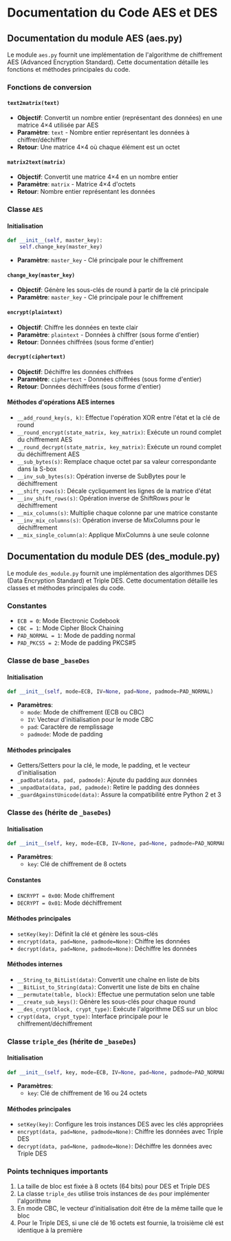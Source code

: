 # Documentation du Code AES et DES

## Documentation du module AES (aes.py)

Le module `aes.py` fournit une implémentation de l'algorithme de chiffrement AES (Advanced Encryption Standard). Cette documentation détaille les fonctions et méthodes principales du code.

### Fonctions de conversion

#### `text2matrix(text)`
- **Objectif**: Convertit un nombre entier (représentant des données) en une matrice 4×4 utilisée par AES
- **Paramètre**: `text` - Nombre entier représentant les données à chiffrer/déchiffrer
- **Retour**: Une matrice 4×4 où chaque élément est un octet

#### `matrix2text(matrix)`
- **Objectif**: Convertit une matrice 4×4 en un nombre entier
- **Paramètre**: `matrix` - Matrice 4×4 d'octets
- **Retour**: Nombre entier représentant les données

### Classe `AES`

#### Initialisation
```python
def __init__(self, master_key):
    self.change_key(master_key)
```
- **Paramètre**: `master_key` - Clé principale pour le chiffrement

#### `change_key(master_key)`
- **Objectif**: Génère les sous-clés de round à partir de la clé principale
- **Paramètre**: `master_key` - Clé principale pour le chiffrement

#### `encrypt(plaintext)`
- **Objectif**: Chiffre les données en texte clair
- **Paramètre**: `plaintext` - Données à chiffrer (sous forme d'entier)
- **Retour**: Données chiffrées (sous forme d'entier)

#### `decrypt(ciphertext)`
- **Objectif**: Déchiffre les données chiffrées
- **Paramètre**: `ciphertext` - Données chiffrées (sous forme d'entier)
- **Retour**: Données déchiffrées (sous forme d'entier)

#### Méthodes d'opérations AES internes
- `__add_round_key(s, k)`: Effectue l'opération XOR entre l'état et la clé de round
- `__round_encrypt(state_matrix, key_matrix)`: Exécute un round complet du chiffrement AES
- `__round_decrypt(state_matrix, key_matrix)`: Exécute un round complet du déchiffrement AES
- `__sub_bytes(s)`: Remplace chaque octet par sa valeur correspondante dans la S-box
- `__inv_sub_bytes(s)`: Opération inverse de SubBytes pour le déchiffrement
- `__shift_rows(s)`: Décale cycliquement les lignes de la matrice d'état
- `__inv_shift_rows(s)`: Opération inverse de ShiftRows pour le déchiffrement
- `__mix_columns(s)`: Multiplie chaque colonne par une matrice constante
- `__inv_mix_columns(s)`: Opération inverse de MixColumns pour le déchiffrement
- `__mix_single_column(a)`: Applique MixColumns à une seule colonne

## Documentation du module DES (des_module.py)

Le module `des_module.py` fournit une implémentation des algorithmes DES (Data Encryption Standard) et Triple DES. Cette documentation détaille les classes et méthodes principales du code.

### Constantes
- `ECB = 0`: Mode Electronic Codebook
- `CBC = 1`: Mode Cipher Block Chaining
- `PAD_NORMAL = 1`: Mode de padding normal
- `PAD_PKCS5 = 2`: Mode de padding PKCS#5

### Classe de base `_baseDes`

#### Initialisation
```python
def __init__(self, mode=ECB, IV=None, pad=None, padmode=PAD_NORMAL)
```
- **Paramètres**:
  - `mode`: Mode de chiffrement (ECB ou CBC)
  - `IV`: Vecteur d'initialisation pour le mode CBC
  - `pad`: Caractère de remplissage
  - `padmode`: Mode de padding

#### Méthodes principales
- Getters/Setters pour la clé, le mode, le padding, et le vecteur d'initialisation
- `_padData(data, pad, padmode)`: Ajoute du padding aux données
- `_unpadData(data, pad, padmode)`: Retire le padding des données
- `_guardAgainstUnicode(data)`: Assure la compatibilité entre Python 2 et 3

### Classe `des` (hérite de `_baseDes`)

#### Initialisation
```python
def __init__(self, key, mode=ECB, IV=None, pad=None, padmode=PAD_NORMAL)
```
- **Paramètres**:
  - `key`: Clé de chiffrement de 8 octets

#### Constantes
- `ENCRYPT = 0x00`: Mode chiffrement
- `DECRYPT = 0x01`: Mode déchiffrement

#### Méthodes principales
- `setKey(key)`: Définit la clé et génère les sous-clés
- `encrypt(data, pad=None, padmode=None)`: Chiffre les données
- `decrypt(data, pad=None, padmode=None)`: Déchiffre les données

#### Méthodes internes
- `__String_to_BitList(data)`: Convertit une chaîne en liste de bits
- `__BitList_to_String(data)`: Convertit une liste de bits en chaîne
- `__permutate(table, block)`: Effectue une permutation selon une table
- `__create_sub_keys()`: Génère les sous-clés pour chaque round
- `__des_crypt(block, crypt_type)`: Exécute l'algorithme DES sur un bloc
- `crypt(data, crypt_type)`: Interface principale pour le chiffrement/déchiffrement

### Classe `triple_des` (hérite de `_baseDes`)

#### Initialisation
```python
def __init__(self, key, mode=ECB, IV=None, pad=None, padmode=PAD_NORMAL)
```
- **Paramètres**:
  - `key`: Clé de chiffrement de 16 ou 24 octets

#### Méthodes principales
- `setKey(key)`: Configure les trois instances DES avec les clés appropriées
- `encrypt(data, pad=None, padmode=None)`: Chiffre les données avec Triple DES
- `decrypt(data, pad=None, padmode=None)`: Déchiffre les données avec Triple DES

### Points techniques importants

1. La taille de bloc est fixée à 8 octets (64 bits) pour DES et Triple DES
2. La classe `triple_des` utilise trois instances de `des` pour implémenter l'algorithme
3. En mode CBC, le vecteur d'initialisation doit être de la même taille que le bloc
4. Pour le Triple DES, si une clé de 16 octets est fournie, la troisième clé est identique à la première
